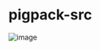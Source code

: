 # pigpack-src


![image](https://cdn.discordapp.com/attachments/1023639930095808522/1025387744345718824/unknown.png)
